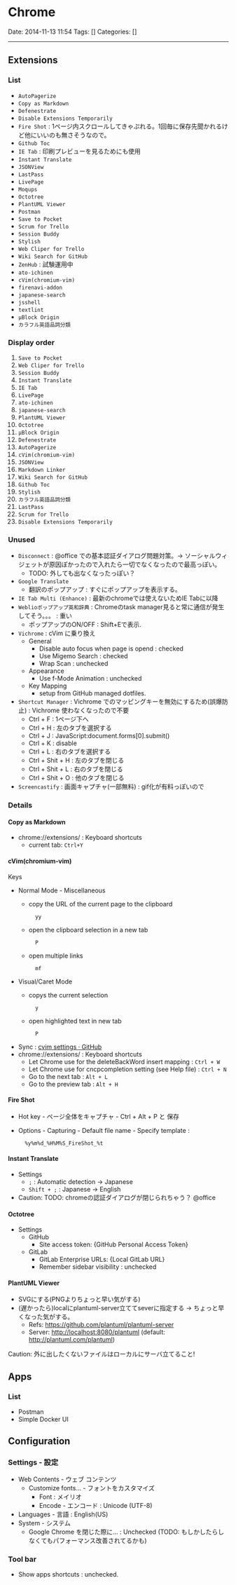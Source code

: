 # Chrome

Date: 2014-11-13 11:54
Tags: []
Categories: []

---

## Extensions

### List

- `AutoPagerize`
- `Copy as Markdown`
- `Defenestrate`
- `Disable Extensions Temporarily`
- `Fire Shot` : 1ページ内スクロールしてきゃぷれる。1回毎に保存先聞かれるけど他にいいのも無さそうなので。
- `Github Toc`
- `IE Tab` : 印刷プレビューを見るためにも使用
- `Instant Translate`
- `JSONView`
- `LastPass`
- `LivePage`
- `Moqups`
- `Octotree`
- `PlantUML Viewer`
- `Postman`
- `Save to Pocket`
- `Scrum for Trello`
- `Session Buddy`
- `Stylish`
- `Web Cliper for Trello`
- `Wiki Search for GitHub`
- `ZenHub` : 試験運用中
- `ato-ichinen`
- `cVim(chromium-vim)`
- `firenavi-addon`
- `japanese-search`
- `jsshell`
- `textlint`
- `μBlock Origin`
- `カラフル英語品詞分類`

### Display order

1. `Save to Pocket`
1. `Web Cliper for Trello`
1. `Session Buddy`
1. `Instant Translate`
1. `IE Tab`
1. `LivePage`
1. `ato-ichinen`
1. `japanese-search`
1. `PlantUML Viewer`
1. `Octotree`
1. `μBlock Origin`
1. `Defenestrate`
1. `AutoPagerize`
1. `cVim(chromium-vim)`
1. `JSONView`
1. `Markdown Linker`
1. `Wiki Search for GitHub`
1. `Github Toc`
1. `Stylish`
1. `カラフル英語品詞分類`
1. `LastPass`
1. `Scrum for Trello`
1. `Disable Extensions Temporarily`

### Unused

- `Disconnect` : @office での基本認証ダイアログ問題対策。-> ソーシャルウィジェットが原因ぽかったので入れたら一切でなくなったので最高っぽい。
    - TODO: 外しても出なくなったっぽい？
- `Google Translate`
    - 翻訳のポップアップ : すぐにポップアップを表示する。
- `IE Tab Multi (Enhance)` : 最新のchromeでは使えないためIE Tabに以降
- `Weblioポップアップ英和辞典` : Chromeのtask manager見ると常に通信が発生してそう。。。 : 重い
    - ポップアップのON/OFF : Shift+Eで表示.
- `Vichrome` : cVim に乗り換え
    - General
        - Disable auto focus when page is opend : checked
        - Use Migemo Search : checked
        - Wrap Scan : unchecked
    - Appearance
        - Use f-Mode Animation : unchecked
    - Key Mapping
        - setup from GitHub managed dotfiles.
- `Shortcut Manager` : Vichrome でのマッピングキーを無効にするため(誤爆防止) : Vichrome 使わなくなったので不要
    - Ctrl + F : 1ページ下へ
    - Ctrl + H : 左のタブを選択する
    - Ctrl + J : JavaScript:document.forms[0].submit()
    - Ctrl + K : disable
    - Ctrl + L : 右のタブを選択する
    - Ctrl + Shit + H : 左のタブを閉じる
    - Ctrl + Shit + L : 右のタブを閉じる
    - Ctrl + Shit + O : 他のタブを閉じる
- `Screencastify` : 画面キャプチャ(一部無料) : gif化が有料っぽいので

### Details

#### Copy as Markdown

- chrome://extensions/ : Keyboard shortcuts
    - current tab: `Ctrl+Y`

#### cVim(chromium-vim)

Keys

- Normal Mode - Miscellaneous
    - copy the URL of the current page to the clipboard

            yy

    - open the clipboard selection in a new tab

            P

    - open multiple links

            mf

- Visual/Caret Mode
    - copys the current selection

            y

    - open highlighted text in new tab

            P

- Sync : [cvim settings · GitHub](https://gist.github.com/assout/e4172ddf70f52f05abe2)
- chrome://extensions/ : Keyboard shortcuts
    - Let Chrome use <C-w> for the deleteBackWord insert mapping      : `Ctrl + W`
    - Let Chrome use <C-n> for cncpcompletion setting (see Help file) : `Ctrl + N`
    - Go to the next tab                                              : `Alt + L`
    - Go to the preview tab                                           : `Alt + H`

#### Fire Shot

- Hot key - ページ全体をキャプチャ - Ctrl + Alt + P と 保存
- Options - Capturing - Default file name - Specify template :

        %y%m%d_%H%M%S_FireShot_%t

#### Instant Translate

- Settings
    - `;`         : Automatic detection -> Japanese
    - `Shift + ;` : Japanese -> English
- Caution: TODO: chromeの認証ダイアログが閉じられちゃう？ @office

#### Octotree

- Settings
    - GitHub
        - Site access token: {GitHub Personal Access Token}
    - GitLab
        - GitLab Enterprise URLs: {Local GitLab URL}
        - Remember sidebar visibility : unchecked

#### PlantUML Viewer

- SVGにする(PNGよりちょっと早い気がする)
- (遅かったら)localにplantuml-server立ててseverに指定する -> ちょっと早くなった気がする。
    - Refs: <https://github.com/plantuml/plantuml-server>
    - Server: <http://localhost:8080/plantuml> (default: <http://plantuml.com/plantuml>)

Caution: 外に出したくないファイルはローカルにサーバ立てること!

## Apps

### List

- Postman
- Simple Docker UI

## Configuration

### Settings - 設定

- Web Contents - ウェブ コンテンツ
    - Customize fonts... - フォントをカスタマイズ
        - Font : メイリオ
        - Encode - エンコード : Unicode (UTF-8)
- Languages - 言語 : English(US)
- System - システム
    - Google Chrome を閉じた際に... : Unchecked (TODO: もしかしたらしなくてもパフォーマンス改善されてるかも)

### Tool bar

- Show apps shortcuts : unchecked.

